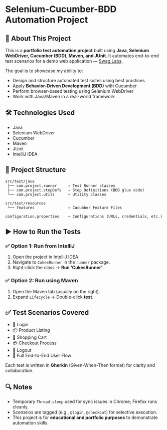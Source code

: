 
# Selenium-Cucumber-BDD Automation Project

## 📌 About This Project

This is a **portfolio test automation project** built using **Java, Selenium WebDriver, Cucumber (BDD), Maven, and JUnit**. It automates end-to-end test scenarios for a demo web application — [Swag Labs](https://www.saucedemo.com/).

The goal is to showcase my ability to:

* Design and structure automated test suites using best practices
* Apply **Behavior-Driven Development (BDD)** with Cucumber
* Perform browser-based testing using Selenium WebDriver
* Work with Java/Maven in a real-world framework


## 🛠️ Technologies Used

* Java
* Selenium WebDriver
* Cucumber
* Maven
* JUnit
* IntelliJ IDEA


## 🧱 Project Structure

```
src/test/java
 ├── com.project.runner     → Test Runner classes
 ├── com.project.stepDefs   → Step Definitions (BDD glue code)
 └── com.project.utils      → Utility classes

src/test/resources
 └── features               → Cucumber Feature Files

configuration.properties    → Configurations (URLs, credentials, etc.)
```


## ▶️ How to Run the Tests

### ✅ Option 1: Run from IntelliJ

1. Open the project in IntelliJ IDEA.
2. Navigate to `CukesRunner` in the `runner` package.
3. Right-click the class → **Run 'CukesRunner'**.

### ✅ Option 2: Run using Maven

1. Open the Maven tab (usually on the right).
2. Expand `Lifecycle` → Double-click **test**.


## ✅ Test Scenarios Covered

* 🔐 Login
* 📦 Product Listing
* 🛒 Shopping Cart
* 💳 Checkout Process
* 🚪 Logout
* 🔄 Full End-to-End User Flow

Each test is written in **Gherkin** (Given-When-Then format) for clarity and collaboration.


## 🔍 Notes

* Temporary `Thread.sleep` used for sync issues in Chrome; Firefox runs cleanly.
* Scenarios are tagged (e.g., `@login`, `@checkout`) for selective execution.
* This project is for **educational and portfolio purposes** to demonstrate automation skills.


